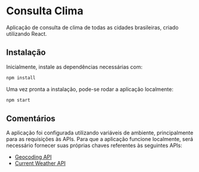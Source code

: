 # Consulta Clima
Aplicação de consulta de clima de todas as cidades brasileiras, criado utilizando React.

## Instalação
Inicialmente, instale as dependências necessárias com:
```bash
npm install
```
Uma vez pronta a instalação, pode-se rodar a aplicação localmente:
```bash
npm start
```

## Comentários
A aplicação foi configurada utilizando variáveis de ambiente, principalmente para as requisições às APIs. Para que a aplicação funcione localmente, será necessário fornecer suas próprias chaves referentes às seguintes APIs:
- [Geocoding API](https://api-ninjas.com/api/geocoding)
- [Current Weather API](https://openweathermap.org/current)
